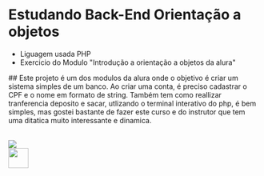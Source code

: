 # Estudando Back-End Orientação a objetos
<div>
<ul>
    <li>Liguagem usada PHP</li>
    <li> Exercicio do Modulo "Introdução a orientação a objetos da alura" </li>
  </ul>
</div>
## Este projeto é um dos modulos da alura onde o objetivo é criar um sistema simples de um banco.
Ao criar uma conta, é preciso cadastrar o CPF e o nome em formato de string. Também tem como reallizar tranferencia deposito e sacar, utlizando o terminal interativo do php, é bem simples, mas gostei bastante de fazer este curso e do instrutor que tem uma ditatica muito interessante e dinamica. 
<br><br>

<a href=linkedin.com/in/samueltdrodrigues><img src="https://img.shields.io/badge/LinkedIn-0077B5?style=for-the-badge&logo=linkedin&logoColor=white"></a>
<br>
<img width="40px" src="https://cdn.jsdelivr.net/gh/devicons/devicon/icons/php/php-original.svg" />

